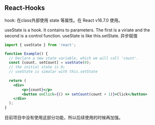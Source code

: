 ## React-Hooks

hook: 在class外部使用 state 等属性。在 React v16.7.0 使用。

useState is a hook. It contains to parameters. The first is a viriate and the second is a control function. useState is like this.setState. 异步赋值

~~~jsx
import { useState } from 'react';

function Example() {
  // Declare a new state variable, which we will call 'count'.
  const [count, setCount] = useState(0);
  // the initial state is 0;
  // useState is simalar with this.setState
  
  return (
    <div>
    	<p>{count}</p>
    	<button onClick={() => setCount(count + 1)}>Click</button>
    </div>
  );
}
~~~

目前项目中没有使用这部分功能，所以后续使用的时候再加强。
